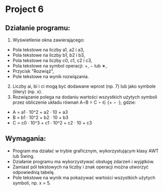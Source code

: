 # Project 6

## Działanie programu:
1. Wyświetlenie okna zawierającego:
  - Pola tekstowe na liczby a1, a2 i a3,
  - Pola tekstowe na liczby b1, b2 i b3,
  - Pola tekstowe na liczby c0, c1, c2 i c3,
  - Pola tekstowe na symbol operacji: +, − lub ∗,
  - Przycisk "Rozwiąż",
  - Pole tekstowe na wynik rozwiązania.
2. Liczby ai, bi i ci mogą być dodawane wprost (np. 7) lub jako symbole (litery) (np. x).
3. Rozwiązanie polega na dodaniu wartości wszystkich użytych symboli przez obliczenie układu równań A⋆B = C ⋆ ∈ {+ − ·}, gdzie:
  - A = a1 · 10^2 + a2 · 10 + a3
  - B = b1 · 10^2 + b2 · 10 + b3
  - C = c0 · 10^3 + c1 · 10^2 + c2 · 10 + c3

## Wymagania:
- Program ma działać w trybie graficznym, wykorzystującym klasy AWT lub Swing.
- Działanie programu ma wykorzystywać obsługę zdarzeń i wyjątków.
- Zamiast pól tekstowych na liczby i znak operacji można utworzyć odpowiednią tabelę.
- Pole tekstowe na wynik ma pokazywać wartości wszystkich użytych symboli, np. x = 5.
